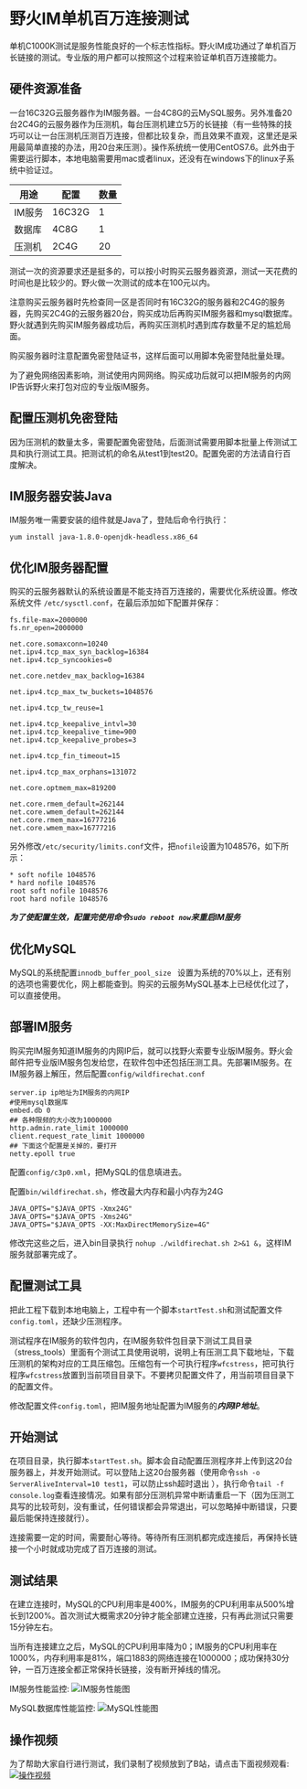 # 野火IM单机百万连接测试
单机C1000K测试是服务性能良好的一个标志性指标。野火IM成功通过了单机百万长链接的测试。专业版的用户都可以按照这个过程来验证单机百万连接能力。

## 硬件资源准备
一台16C32G云服务器作为IM服务器。一台4C8G的云MySQL服务。另外准备20台2C4G的云服务器作为压测机，每台压测机建立5万的长链接（有一些特殊的技巧可以让一台压测机压测百万连接，但都比较复杂，而且效果不直观，这里还是采用最简单直接的办法，用20台来压测）。操作系统统一使用CentOS7.6。此外由于需要运行脚本，本地电脑需要用mac或者linux，还没有在windows下的linux子系统中验证过。

| 用途 | 配置 | 数量 |
| ------ | ------ | ------ |
| IM服务 | 16C32G | 1 |
| 数据库 | 4C8G | 1 |
| 压测机 | 2C4G | 20 |


测试一次的资源要求还是挺多的，可以按小时购买云服务器资源，测试一天花费的时间也是比较少的。野火做一次测试的成本在100元以内。

注意购买云服务器时先检查同一区是否同时有16C32G的服务器和2C4G的服务器，先购买2C4G的云服务器20台，购买成功后再购买IM服务器和mysql数据库。野火就遇到先购买IM服务器成功后，再购买压测机时遇到库存数量不足的尴尬局面。

购买服务器时注意配置免密登陆证书，这样后面可以用脚本免密登陆批量处理。

为了避免网络因素影响，测试使用内网网络。购买成功后就可以把IM服务的内网IP告诉野火来打包对应的专业版IM服务。


## 配置压测机免密登陆
因为压测机的数量太多，需要配置免密登陆，后面测试需要用脚本批量上传测试工具和执行测试工具。把测试机的命名从test1到test20。配置免密的方法请自行百度解决。

## IM服务器安装Java
IM服务唯一需要安装的组件就是Java了，登陆后命令行执行：
```
yum install java-1.8.0-openjdk-headless.x86_64
```

## 优化IM服务器配置
购买的云服务器默认的系统设置是不能支持百万连接的，需要优化系统设置。修改系统文件 ```/etc/sysctl.conf```，在最后添加如下配置并保存：
```
fs.file-max=2000000
fs.nr_open=2000000

net.core.somaxconn=10240
net.ipv4.tcp_max_syn_backlog=16384
net.ipv4.tcp_syncookies=0

net.core.netdev_max_backlog=16384

net.ipv4.tcp_max_tw_buckets=1048576

net.ipv4.tcp_tw_reuse=1

net.ipv4.tcp_keepalive_intvl=30
net.ipv4.tcp_keepalive_time=900
net.ipv4.tcp_keepalive_probes=3

net.ipv4.tcp_fin_timeout=15

net.ipv4.tcp_max_orphans=131072

net.core.optmem_max=819200

net.core.rmem_default=262144
net.core.wmem_default=262144
net.core.rmem_max=16777216
net.core.wmem_max=16777216
```
另外修改```/etc/security/limits.conf```文件，把```nofile```设置为1048576，如下所示：
```
* soft nofile 1048576
* hard nofile 1048576
root soft nofile 1048576
root hard nofile 1048576
```

***为了使配置生效，配置完使用命令```sudo reboot now```来重启IM服务***

## 优化MySQL
MySQL的系统配置```innodb_buffer_pool_size ``` 设置为系统的70%以上，还有别的选项也需要优化，网上都能查到。购买的云服务MySQL基本上已经优化过了，可以直接使用。

## 部署IM服务
购买完IM服务知道IM服务的内网IP后，就可以找野火索要专业版IM服务。野火会邮件把专业版IM服务包发给您，在软件包中还包括压测工具。先部署IM服务。在IM服务器上解压，然后配置```config/wildfirechat.conf```
```
server.ip ip地址为IM服务的内网IP
#使用mysql数据库
embed.db 0
## 各种限频的大小改为1000000
http.admin.rate_limit 1000000
client.request_rate_limit 1000000
## 下面这个配置是关掉的，要打开
netty.epoll true
```
配置```config/c3p0.xml```，把MySQL的信息填进去。

配置```bin/wildfirechat.sh```，修改最大内存和最小内存为24G
```
JAVA_OPTS="$JAVA_OPTS -Xmx24G"
JAVA_OPTS="$JAVA_OPTS -Xms24G"
JAVA_OPTS="$JAVA_OPTS -XX:MaxDirectMemorySize=4G"
```
修改完这些之后，进入bin目录执行 ```nohup ./wildfirechat.sh 2>&1 &```，这样IM服务就部署完成了。

## 配置测试工具
把此工程下载到本地电脑上，工程中有一个脚本```startTest.sh```和测试配置文件```config.toml```，还缺少压测程序。

测试程序在IM服务的软件包内，在IM服务软件包目录下测试工具目录（stress_tools）里面有个测试工具使用说明，说明上有压测工具下载地址，下载压测机的架构对应的工具压缩包。压缩包有一个可执行程序```wfcstress```，把可执行程序```wfcstress```放置到当前项目目录下。不要拷贝配置文件了，用当前项目目录下的配置文件。

修改配置文件```config.toml```，把IM服务地址配置为IM服务的***内网IP地址***。

## 开始测试
在项目目录，执行脚本```startTest.sh```。脚本会自动配置压测程序并上传到这20台服务器上，并发开始测试。可以登陆上这20台服务器（使用命令```ssh -o ServerAliveInterval=10 test1```，可以防止ssh超时退出 ），执行命令```tail -f console.log```查看连接情况。如果有部分压测机异常中断请重启一下（因为压测工具写的比较苛刻，没有重试，任何错误都会异常退出，可以忽略掉中断错误，只要最后能保持连接就行）。

连接需要一定的时间，需要耐心等待。等待所有压测机都完成连接后，再保持长链接一个小时就成功完成了百万连接的测试。

## 测试结果
在建立连接时，MySQL的CPU利用率是400%，IM服务的CPU利用率从500%增长到1200%。首次测试大概需求20分钟才能全部建立连接，只有再此测试只需要15分钟左右。

当所有连接建立之后，MySQL的CPU利用率降为0；IM服务的CPU利用率在1000%，内存利用率是81%，端口1883的网络连接在1000000；成功保持30分钟，一百万连接全都正常保持长链接，没有断开掉线的情况。

IM服务性能监控:
![IM服务性能图](./assets/im_server_performance.png)

MySQL数据库性能监控:
![MySQL性能图](./assets/mysql_server_performance.png)

## 操作视频
为了帮助大家自行进行测试，我们录制了视频放到了B站，请点击下面视频观看:
<a href="https://www.bilibili.com/video/BV1TZ4y1e7Ct"><img src="./assets/bilibili_video_cover.png" alt="操作视频"></a>
